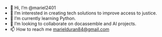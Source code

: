 - 👋 Hi, I’m @mariel2401
- 👀 I’m interested in creating tech solutions to improve access to justice. 
- 🌱 I’m currently learning Python.
- 💞️ I’m looking to collaborate on docassemble and AI projects.
- 📫 How to reach me marielduran84@gmail.com

<!---
mariel2401/mariel2401 is a ✨ special ✨ repository because its `README.md` (this file) appears on your GitHub profile.
You can click the Preview link to take a look at your changes.
--->
